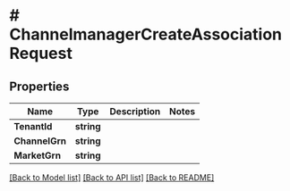 # # ChannelmanagerCreateAssociationRequest


## Properties 


Name | Type | Description | Notes
------------ | ------------- | ------------- | -------------
**TenantId**| **string** |   |
**ChannelGrn**| **string** |   |
**MarketGrn**| **string** |   |


[[Back to Model list]](../../README.md#models) [[Back to API list]](../../README.md#endpoints) [[Back to README]](../../README.md)

